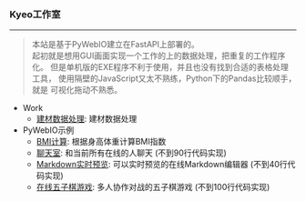 ### Kyeo工作室
 ---

> 本站是基于PyWebIO建立在FastAPI上部署的。</br>
 起初就是想用GUI画面实现一个工作的上的数据处理，把重复的工作程序化。
 但是单机版的EXE程序不利于使用，并且也没有找到合适的表格处理工具，
 使用隔壁的JavaScript又太不熟练，Python下的Pandas比较顺手，就是
 可视化拖动不熟悉。

 
 - Work
   - [建材数据处理](./jc): 建材数据处理
 - PyWebIO示例
   - [BMI计算](./bmi): 根据身高体重计算BMI指数
   - [聊天室](./chat_room): 和当前所有在线的人聊天 (不到90行代码实现)
   - [Markdown实时预览](./markdown_previewer): 可以实时预览的在线Markdown编辑器 (不到40行代码实现)
   - [在线五子棋游戏](./gomoku_game): 多人协作对战的五子棋游戏 (不到100行代码实现)

